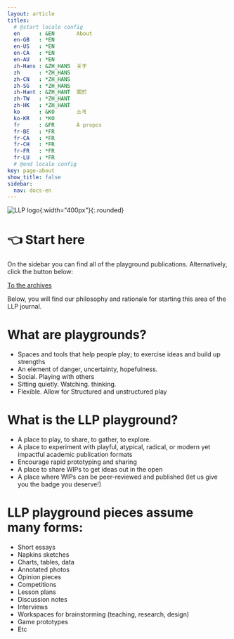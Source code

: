 ```yaml
---
layout: article
titles:
  # @start locale config
  en      : &EN       About
  en-GB   : *EN
  en-US   : *EN
  en-CA   : *EN
  en-AU   : *EN
  zh-Hans : &ZH_HANS  关于
  zh      : *ZH_HANS
  zh-CN   : *ZH_HANS
  zh-SG   : *ZH_HANS
  zh-Hant : &ZH_HANT  關於
  zh-TW   : *ZH_HANT
  zh-HK   : *ZH_HANT
  ko      : &KO       소개
  ko-KR   : *KO
  fr      : &FR       À propos
  fr-BE   : *FR
  fr-CA   : *FR
  fr-CH   : *FR
  fr-FR   : *FR
  fr-LU   : *FR
  # @end locale config
key: page-about
show_title: false
sidebar:
  nav: docs-en
---
```


![LLP logo](https://www.llpjournal.org/wp-content/uploads/2020/02/LLP-bold-slant.png){:width="400px"}{:.rounded}

# 👈 Start here

On the sidebar you can find all of the playground publications. Alternatively, click the button below:

<a class="button button--success button--rounded button--lg" href="#"><i class="far fa-play-circle"></i> To the archives </a>

Below, you will find our philosophy and rationale for starting this area of the LLP journal.


# What are playgrounds?

- Spaces and tools that help people play; to exercise ideas and build up strengths
- An element of danger, uncertainty, hopefulness.
- Social. Playing with others
- Sitting quietly. Watching. thinking.
- Flexible. Allow for Structured and unstructured play

# What is the LLP playground?
- A place to play, to share, to gather, to explore.
- A place to experiment with playful, atypical, radical, or modern yet impactful academic publication formats
- Encourage rapid prototyping and sharing
- A place to share WIPs to get ideas out in the open
- A place where WIPs can be peer-reviewed and published (let us give you the badge you deserve!)

# LLP playground pieces assume many forms:

- Short essays
- Napkins sketches
- Charts, tables, data
- Annotated photos
- Opinion pieces
- Competitions
- Lesson plans
- Discussion notes
- Interviews
- Workspaces for brainstorming (teaching, research, design)
- Game prototypes
- Etc